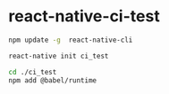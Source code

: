 # react-native-ci-test



```bash
npm update -g  react-native-cli

react-native init ci_test

cd ./ci_test
npm add @babel/runtime
```
